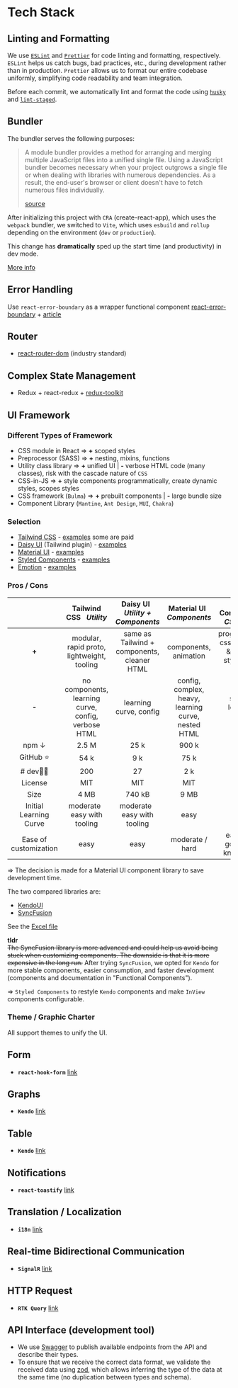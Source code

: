 # Tech Stack

## Linting and Formatting

We use [`ESLint`](https://eslint.org/) and [`Prettier`](https://prettier.io/)
for code linting and formatting, respectively.
`ESLint` helps us catch bugs, bad practices, etc., during development rather
than in production.
`Prettier` allows us to format our entire codebase uniformly, simplifying code
readability and team integration.

Before each commit, we automatically lint and format the code using
[`husky`](https://typicode.github.io/husky/) and
[`lint-staged`](https://github.com/lint-staged/lint-staged).

## Bundler

The bundler serves the following purposes:

> A module bundler provides a method for arranging and merging multiple
> JavaScript files into a unified single file. Using a JavaScript bundler
> becomes necessary when your project outgrows a single file or when dealing
> with libraries with numerous dependencies. As a result, the end-user's browser
> or client doesn't have to fetch numerous files individually.
>
> [source](https://dev.to/sayanide/the-what-why-and-how-of-javascript-bundlers-4po9)

After initializing this project with `CRA` (create-react-app), which uses the
`webpack` bundler, we switched to `Vite`, which uses `esbuild` and
`rollup` depending on the environment (`dev` or `production`).

This change has **dramatically** sped up the start time
(and productivity) in dev mode.

[More info](https://vitejs.dev/guide/why.html)

## Error Handling

Use `react-error-boundary` as a wrapper functional component
[react-error-boundary](https://github.com/bvaughn/react-error-boundary) +
[article](https://kentcdodds.com/blog/use-react-error-boundary-to-handle-errors-in-react)

## Router

- [react-router-dom](https://reactrouter.com/en/main) (industry standard)

## Complex State Management

- Redux + react-redux + [redux-toolkit](https://redux-toolkit.js.org/introduction/getting-started)

## UI Framework

### Different Types of Framework

- CSS module in React => **+** scoped styles
- Preprocessor (SASS) => **+** nesting, mixins, functions
- Utility class library => **+** unified UI | **-** verbose HTML code (many
  classes), risk with the cascade nature of `CSS`
- CSS-in-JS => **+** style components programmatically, create dynamic styles,
  scopes styles
- CSS framework (`Bulma`) => **+** prebuilt components | **-** large bundle size
- Component Library (`Mantine`, `Ant Design`, `MUI`, `Chakra`)

### Selection

- [Tailwind CSS](https://tailwindcss.com/) - [examples](https://tailwindui.com/) some are paid
- [Daisy UI](https://daisyui.com/) (Tailwind plugin) - [examples](https://daisyui.com/components/)
- [Material UI](https://mui.com/) - [examples](https://mui.com/components/tables/)
- [Styled Components](https://styled-components.com/) - [examples](https://styled-components.com/docs/basics#styling-any-component)
- [Emotion](https://emotion.sh/docs/introduction) - [examples](https://emotion.sh/docs/styled)

### Pros / Cons

|                        |          **Tailwind CSS** &nbsp; _Utility_          | **Daisy UI** &nbsp; _Utility + Components_  |         **Material UI** &nbsp; _Components_         |      **Styled Components** &nbsp; _CSS-in-JS_      | **Emotion** &nbsp; _CSS-in-JS_ |
| :--------------------: | :-------------------------------------------------: | :-----------------------------------------: | :-------------------------------------------------: | :------------------------------------------------: | :----------------------------: |
|         **+**          |     modular, rapid proto, lightweight, tooling      | same as Tailwind + components, cleaner HTML |                components, animation                | programmatic css, dynamic & scopes styles, dev exp |   same as Styled Components    |
|         **-**          | no components, learning curve, config, verbose HTML |           learning curve, config            | config, complex, heavy, learning curve, nested HTML |               syntax, learning curve               |   same as Styled Components    |
|         npm ↓          |                        2.5 M                        |                    25 k                     |                        900 k                        |                       3.7 M                        |             5.2 M              |
|       GitHub ⭐        |                        54 k                         |                     9 k                     |                        75 k                         |                        36 k                        |              15 k              |
|        # dev👩‍💻         |                         200                         |                     27                      |                         2 k                         |                        300                         |              270               |
|        License         |                         MIT                         |                     MIT                     |                         MIT                         |                        MIT                         |              MIT               |
|          Size          |                        4 MB                         |                   740 kB                    |                        9 MB                         |                        3 MB                        |             270 kB             |
| Initial Learning Curve |          moderate &nbsp; easy with tooling          |      moderate &nbsp; easy with tooling      |                        easy                         |                        hard                        |        moderate / hard         |
| Ease of customization  |                        easy                         |                    easy                     |                   moderate / hard                   |            easy with good CSS knowledge            |  easy with good CSS knowledge  |

=> The decision is made for a Material UI component library to save development time.

The two compared libraries are:

- [KendoUI](https://www.telerik.com/kendo-react-ui/components/)
- [SyncFusion](https://www.syncfusion.com/react-ui-components)

See the [Excel file](spec/kendoUIvsSyncFusion.xlsx)

**tldr**  
~~The SyncFusion library is more advanced and could help us avoid being stuck when customizing components.
The downside is that it is more expensive in the long run.~~
After trying `SyncFusion`, we opted for `Kendo` for more stable components, easier consumption, and faster development (components and documentation in "Functional Components").

=> `Styled Components` to restyle `Kendo` components and make `InView` components configurable.

### Theme / Graphic Charter

All support themes to unify the UI.

## Form

- **`react-hook-form`** [link](https://react-hook-form.com/)

## Graphs

- **`Kendo`** [link](https://www.telerik.com/kendo-react-ui/components/charts/)

## Table

- **`Kendo`** [link](https://www.telerik.com/kendo-react-ui/components/grid/)

## Notifications

- **`react-toastify`** [link](https://fkhadra.github.io/react-toastify/introduction/)

## Translation / Localization

- **`i18n`** [link](https://www.i18next.com/)

## Real-time Bidirectional Communication

- **`SignalR`** [link](https://learn.microsoft.com/en-us/aspnet/signalr/overview/getting-started/introduction-to-signalr)

## HTTP Request

- **`RTK Query`** [link](https://redux-toolkit.js.org/rtk-query/overview)

## API Interface (development tool)

- We use [Swagger](https://swagger.io/) to publish available endpoints
  from the API and describe their types.
- To ensure that we receive the correct data format, we validate the
  received data using [zod](https://zod.dev/), which allows inferring the
  type of the data at the same time (no duplication between types and schema).
